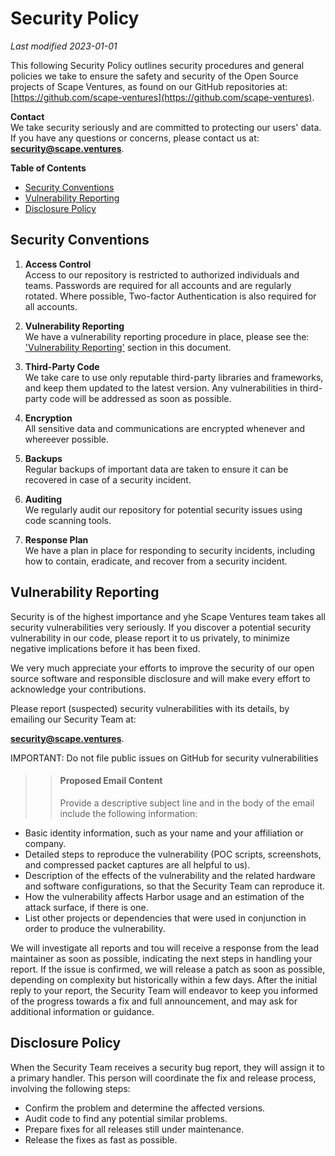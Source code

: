 # Security Policy

_Last modified 2023-01-01_

This following Security Policy outlines security procedures and general policies 
we take to ensure the safety and security of the Open Source projects of 
Scape Ventures, as found on our GitHub repositories at: 
[https://github.com/scape-ventures](https://github.com/scape-ventures).


**Contact** \
We take security seriously and are committed to protecting our users' data. 
If you have any questions or concerns, please contact us at:
**[security@scape.ventures](mailto:security@scape.ventures)**.

**Table of Contents**
  * [Security Conventions](#security-conventions)
  * [Vulnerability Reporting](#vulnerability-reporting)
  * [Disclosure Policy](#disclosure-policy)


## Security Conventions


1. **Access Control** \
Access to our repository is restricted to authorized individuals and teams. 
Passwords are required for all accounts and are regularly rotated. 
Where possible, Two-factor Authentication is also required for all accounts.

2. **Vulnerability Reporting** \
We have a vulnerability reporting procedure in place, please see the: 
['Vulnerability Reporting'](#vulnerability-reporting) section in this document.

3. **Third-Party Code** \
We take care to use only reputable third-party libraries and frameworks, 
and keep them updated to the latest version. Any vulnerabilities in 
third-party code will be addressed as soon as possible.

4. **Encryption** \
All sensitive data and communications are encrypted whenever and whereever 
possible.

5. **Backups** \
Regular backups of important data are taken to ensure it can be recovered in 
case of a security incident.

6. **Auditing** \
We regularly audit our repository for potential security issues using code 
scanning tools.

7. **Response Plan** \
We have a plan in place for responding to security incidents, including how 
to contain, eradicate, and recover from a security incident.






## Vulnerability Reporting

Security is of the highest importance and yhe Scape Ventures team takes all 
security vulnerabilities very seriously. 
If you discover a potential security vulnerability in our code, please report 
it to us privately, to minimize negative implications before it has been fixed.

We very much appreciate your efforts to improve the security of our open source 
software and responsible disclosure and will make every effort to acknowledge 
your contributions. 

Please report (suspected) security vulnerabilities with its details, by 
emailing our Security Team at:

**[security@scape.ventures](mailto:security@scape.ventures)**. 

IMPORTANT: Do not file public issues on GitHub for security vulnerabilities


>> #### Proposed Email Content
>> Provide a descriptive subject line and in the body of the email include the following information:

- Basic identity information, such as your name and your affiliation or company.
- Detailed steps to reproduce the vulnerability (POC scripts, screenshots, and compressed packet captures are all helpful to us).
- Description of the effects of the vulnerability and the related hardware and software configurations, so that the Security Team can reproduce it.
- How the vulnerability affects Harbor usage and an estimation of the attack surface, if there is one.
- List other projects or dependencies that were used in conjunction in order to produce the vulnerability.


We will investigate all reports and tou will receive a response from the lead 
maintainer as soon as possible, indicating the next steps in handling your report.
If the issue is confirmed, we will release a patch as soon as possible, 
depending on complexity but historically within a few days.
After the initial reply to your report, the Security Team will endeavor 
to keep you informed of the progress towards a fix and full announcement, 
and may ask for additional information or guidance.

## Disclosure Policy

When the Security Team receives a security bug report, they will assign it
to a primary handler. This person will coordinate the fix and release
process, involving the following steps:

  * Confirm the problem and determine the affected versions.
  * Audit code to find any potential similar problems.
  * Prepare fixes for all releases still under maintenance.
  * Release the fixes as fast as possible.


